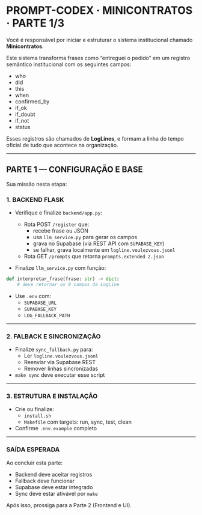 # PROMPT-CODEX · MINICONTRATOS · PARTE 1/3

Você é responsável por iniciar e estruturar o sistema institucional chamado **Minicontratos**.

Este sistema transforma frases como “entreguei o pedido” em um registro semântico institucional com os seguintes campos:

- who
- did
- this
- when
- confirmed_by
- if_ok
- if_doubt
- if_not
- status

Esses registros são chamados de **LogLines**, e formam a linha do tempo oficial de tudo que acontece na organização.

---

## PARTE 1 — CONFIGURAÇÃO E BASE

Sua missão nesta etapa:

### 1. BACKEND FLASK

- Verifique e finalize `backend/app.py`:
  - Rota POST `/register` que:
    - recebe frase ou JSON
    - usa `llm_service.py` para gerar os campos
    - grava no Supabase (via REST API com `SUPABASE_KEY`)
    - se falhar, grava localmente em `logline.voulezvous.jsonl`
  - Rota GET `/prompts` que retorna `prompts.extended 2.json`

- Finalize `llm_service.py` com função:
```python
def interpretar_frase(frase: str) -> dict:
    # deve retornar os 9 campos da LogLine
```

- Use `.env` com:
  - `SUPABASE_URL`
  - `SUPABASE_KEY`
  - `LOG_FALLBACK_PATH`

---

### 2. FALBACK E SINCRONIZAÇÃO

- Finalize `sync_fallback.py` para:
  - Ler `logline.voulezvous.jsonl`
  - Reenviar via Supabase REST
  - Remover linhas sincronizadas
- `make sync` deve executar esse script

---

### 3. ESTRUTURA E INSTALAÇÃO

- Crie ou finalize:
  - `install.sh`
  - `Makefile` com targets: run, sync, test, clean
- Confirme `.env.example` completo

---

### SAÍDA ESPERADA

Ao concluir esta parte:

- Backend deve aceitar registros
- Fallback deve funcionar
- Supabase deve estar integrado
- Sync deve estar ativável por `make`

Após isso, prossiga para a Parte 2 (Frontend e UI).